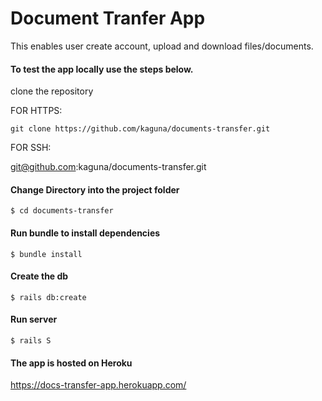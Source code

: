# Document Tranfer App
This enables user create account, upload and download files/documents.

#### To test the app locally use the steps below.
clone the repository

FOR HTTPS:

`git clone https://github.com/kaguna/documents-transfer.git`

FOR SSH:
 
git@github.com:kaguna/documents-transfer.git

#### Change Directory into the project folder
`$ cd documents-transfer`

#### Run bundle to install dependencies
`$ bundle install`

#### Create the db
`$ rails db:create`

#### Run server
`$ rails S`

#### The app is hosted on Heroku
https://docs-transfer-app.herokuapp.com/



